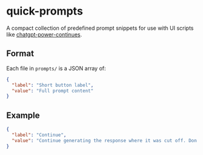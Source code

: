 # quick-prompts

A compact collection of predefined prompt snippets for use with UI scripts like [chatgpt-power-continues](https://github.com/rafareborn/chatgpt-power-continues).

## Format

Each file in `prompts/` is a JSON array of:

```json
{
  "label": "Short button label",
  "value": "Full prompt content"
}
```

## Example

```json
{
  "label": "Continue",
  "value": "Continue generating the response where it was cut off. Don’t repeat previous content."
}
```
